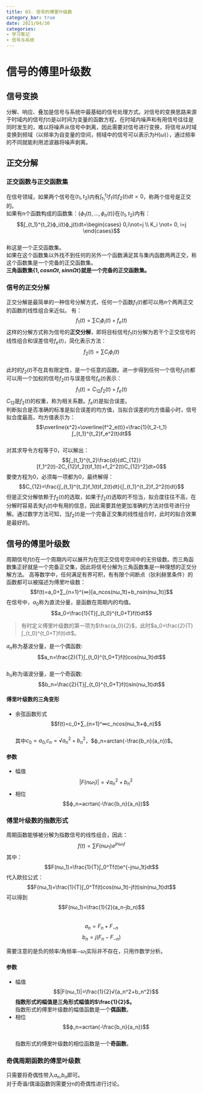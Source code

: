 ```yaml
---
title: 03. 信号的傅里叶级数  
category_bar: true
date: 2021/04/30
categories: 
- 学习笔记
- 信号与系统
---
```

# 信号的傅里叶级数  
## 信号变换
分解、响应、叠加是信号与系统中最基础的信号处理方式。对信号的变换思路来源于时域内的信号$f(t)$是以时间为变量的函数方程，在时域内噪声和有用信号往往是同时发生的，难以将噪声从信号中剥离，因此需要对信号进行变换，将信号从时域变换到频域（以频率为自变量的空间，频域中的信号可以表示为$H(ω)$），通过频率的不同就能利用滤波器将噪声剥离。  
## 正交分解   
### 正交函数与正交函数集  
在信号领域，如果两个信号在$(t_1,t_2)$内有$∫_{t_1}^{t_2}f_1(t)f_2(t)dt=0$，称两个信号是正交的。  
如果有n个函数构成的函数集：$\{ϕ_1(t),...,ϕ_n(t)\}$在$(t_1,t_2)$内有：  
$$∫_{t_1}^{t_2}ϕ_i(t)ϕ_j(t)dt=\begin{cases}
  0,i\not=j \\ K_i \not= 0, i=j
\end{cases}$$  
称这是一个正交函数集。  
如果在这个函数集以外找不到任何的另外一个函数满足其与集内函数两两正交，称这个函数集是一个完备的正交函数集。  
**三角函数集$\{1,cosnΩt,sinnΩt\}$就是一个完备的正交函数集。**
### 信号的正交分解
正交分解是最简单的一种信号分解方式，任何一个函数$f_1(t)$都可以用$n$个两两正交的函数的线性组合来近似。 有：  
$$f_1(t)=∑C_iϕ_i(t)+f_e(t)$$
这样的分解方式称为信号的**正交分解**，即将目标信号$f_1(t)$分解为若干个正交信号的线性组合和误差信号$f_e(t)$，简化表示方法：    
$$f_2(t)=∑C_iϕ_i(t)$$  
此时的$f_2(t)$不在具有限定性，是一个任意的函数。进一步得到任何一个信号$f_1(t)$都可以用一个加权的信号$f_2(t)$与误差信号$f_e(t)$表示：  
$$f_1(t)=C_{12}f_2(t)+f_e(t)$$
$C_{12}$是$f_2(t)$的权重，称为相关系数。$f_e(t)$是拟合误差。  
判断拟合是否准确的标准是拟合误差的均方值，当拟合误差的均方值最小时，信号拟合度最高，均方值表示为：  
$$\overline{ϵ^2}=\overline{f^2_e(t)}=\frac{1}{t_2-t_1}∫_{t_1}^{t_2}f_e^2(t)dt$$  
对其求导令方程等于0，可以解出：  
$$∫_{t_1}^{t_2}\frac{d}{dC_{12}}[f_1^2(t)-2C_{12}f_2(t)f_1(t)+f_2^2(t)C_{12}^2]dt=0$$ 
要使方程为0，必须每一项都为0，最终解得：  
$$C_{12}=\frac{∫_{t_1}^{t_2}f_1(t)f_2(t)dt}{∫_{t_1}^{t_2}f_2^2(t)dt}$$
但是正交分解依赖于$f_2(t)$的选取，如果于$f_2(t)$选取的不恰当，拟合度往往不高，在分解时容易丢失$f_1(t)$中有用的信息，因此需要其他更加准确的方法对信号进行分解。通过数学方法可知，当$f_2(t)$是一个完备正交集的线性组合时，此时的拟合效果是最好的。  
## 信号的傅里叶级数  
周期信号$f(t)$在一个周期内可以展开为在完正交信号空间中的无穷级数。而三角函数集正好就是一个完备正交集，因此将信号分解为三角函数集是一种理想的正交分解方法。  高等数学中，任何满足有界可积，有有限个间断点（狄利赫里条件）的函数都可以被描述为傅里叶级数：  
$$f(t)=a_0+∑_{n=1}^{∞}[a_ncos(nω_1t)+b_nsin(nω_1t)]$$
在信号中，$a_0$称为直流分量，是函数在周期内的均值。  
$$a_0=\frac{1}{T}∫_{t_0}^{t_0+T}f(t)dt$$  
> 有时定义傅里叶级数的第一项为$\frac{a_0}{2}$，此时$a_0=\frac{2}{T}∫_{t_0}^{t_0+T}f(t)dt$。  

$a_n$称为基波分量，是一个偶函数:  
$$a_n=\frac{2}{T}∫_{t_0}^{t_0+T}f(t)cos(nω_1t)dt$$  
$b_n$称为谐波分量，是一个奇函数:  
$$b_n=\frac{2}{T}∫_{t_0}^{t_0+T}f(t)sin(nω_1t)dt$$  
#### **傅里叶级数的三角变形**  
- 余弦函数形式
  $$f(t)=c_0+∑_{n=1}^∞c_ncos(nω_1t+ϕ_n)$$  
  其中$c_0=a_0$,$c_n=√{a_n^2+b_n^2}$，$ϕ_n=arctan(-\frac{b_n}{a_n})$。  

#### **参数**
- 幅值
  $$|F(nω_1)|=√{a_n^2+b_n^2}$$  
- 相位  
  $$ϕ_n=acrtan(-\frac{b_n}{a_n})$$   
  

### 傅里叶级数的指数形式  
周期函数能够被分解为指数信号的线性组合，因此： 
$$f(t)=∑F(nω_1)e^{jnω_1t}$$
其中：   
$$F(nω_1)=\frac{1}{T}∫_0^Tf(t)e^{-jnω_1t}dt$$
代入欧拉公式：  
$$F(nω_1)=\frac{1}{T}∫_0^Tf(t)cos(nω_1t)-jf(t)sin(nω_1t)dt$$
可以得到
$$F(nω_1)=\frac{1}{2}(a_n-jb_n)$$  
$$a_n=F_n+F_{-n}$$
$$b_n=j(F_n-F_{-n})$$  

需要注意的是负的频率/角频率$-ω_1$实际并不存在，只用作数学分析。  

#### **参数**
- 幅值
  $$|F(nω_1)|=\frac{1}{2}√{a_n^2+b_n^2}$$
  **指数形式的幅值是三角形式幅值的$\frac{1}{2}$。**  
  指数形式的傅里叶级数的幅值函数是一个**偶函数**。  
- 相位
  $$ϕ_n=acrtan(-\frac{b_n}{a_n})$$  
  指数形式的傅里叶级数的相位函数是一个**奇函数**。


### 奇偶周期函数的傅里叶级数  
只需要将奇偶性带入$a_n$,$b_n$即可。  
对于奇谐/偶谐函数则需要分n的奇偶性进行讨论。  